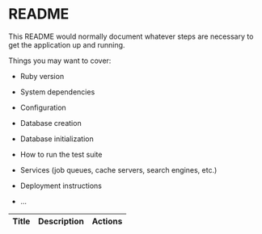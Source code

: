 # README

This README would normally document whatever steps are necessary to get the
application up and running.

Things you may want to cover:

- Ruby version

- System dependencies

- Configuration

- Database creation

- Database initialization

- How to run the test suite

- Services (job queues, cache servers, search engines, etc.)

- Deployment instructions

- ...
<table>
<thead>
<tr>
<th>Title</th>
<th>Description</th>
<th colspan="3">Actions</th>
</tr>
</thead>
<tbody>
